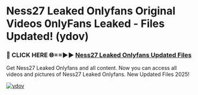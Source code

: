 # Ness27 Leaked Onlyfans Original Videos 0nlyFans Leaked - Files Updated! (ydov)

<h3>🔴 CLICK HERE 🌐==►► <a href="https://tinyurl.com/x26r9saj" rel="nofollow">Ness27 Leaked Onlyfans Updated Files</a></h3>

Get Ness27 Leaked Onlyfans and all content. Now you can access all videos and pictures of Ness27 Leaked Onlyfans. New Updated Files 2025!

[![ydov](https://i.imgur.com/LkgZPqh.gif)](https://tinyurl.com/x26r9saj)
